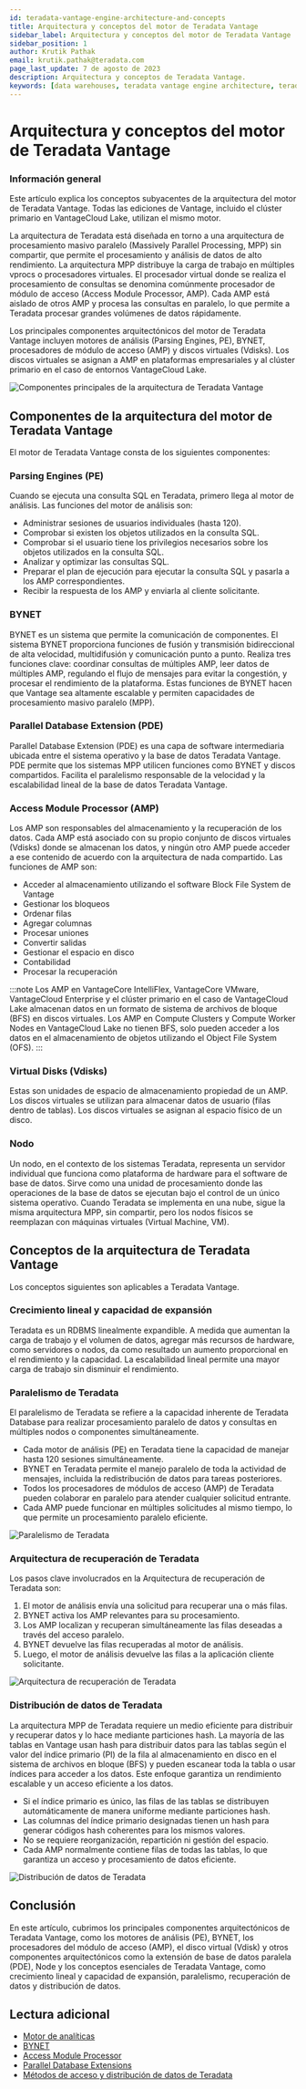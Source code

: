 ```yaml
---
id: teradata-vantage-engine-architecture-and-concepts
title: Arquitectura y conceptos del motor de Teradata Vantage
sidebar_label: Arquitectura y conceptos del motor de Teradata Vantage
sidebar_position: 1
author: Krutik Pathak
email: krutik.pathak@teradata.com
page_last_update: 7 de agosto de 2023
description: Arquitectura y conceptos de Teradata Vantage.
keywords: [data warehouses, teradata vantage engine architecture, teradata, vantage, Access Module Processors (AMP), Parsing Engines (PE), Massively Parallel Processing (MPP), Virtual Disk (Vdisks), BYNET]
---
```


# Arquitectura y conceptos del motor de Teradata Vantage

### Información general

Este artículo explica los conceptos subyacentes de la arquitectura del motor de Teradata Vantage. Todas las ediciones de Vantage, incluido el clúster primario en VantageCloud Lake, utilizan el mismo motor.  

La arquitectura de Teradata está diseñada en torno a una arquitectura de procesamiento masivo paralelo (Massively Parallel Processing, MPP) sin compartir, que permite el procesamiento y análisis de datos de alto rendimiento. La arquitectura MPP distribuye la carga de trabajo en múltiples vprocs o procesadores virtuales. El procesador virtual donde se realiza el procesamiento de consultas se denomina comúnmente procesador de módulo de acceso (Access Module Processor, AMP). Cada AMP está aislado de otros AMP y procesa las consultas en paralelo, lo que permite a Teradata procesar grandes volúmenes de datos rápidamente. 

Los principales componentes arquitectónicos del motor de Teradata Vantage incluyen motores de análisis (Parsing Engines, PE), BYNET, procesadores de módulo de acceso (AMP) y discos virtuales (Vdisks). Los discos virtuales se asignan a AMP en plataformas empresariales y al clúster primario en el caso de entornos VantageCloud Lake. 

![Componentes principales de la arquitectura de Teradata Vantage](./images/teradata-vantage-architecture-concepts/teradata_architecture_major_components.png)

## Componentes de la arquitectura del motor de Teradata Vantage
El motor de Teradata Vantage consta de los siguientes componentes:

### Parsing Engines (PE)
Cuando se ejecuta una consulta SQL en Teradata, primero llega al motor de análisis. Las funciones del motor de análisis son:

* Administrar sesiones de usuarios individuales (hasta 120). 
* Comprobar si existen los objetos utilizados en la consulta SQL.  
* Comprobar si el usuario tiene los privilegios necesarios sobre los objetos utilizados en la consulta SQL.  
* Analizar y optimizar las consultas SQL.  
* Preparar el plan de ejecución para ejecutar la consulta SQL y pasarla a los AMP correspondientes. 
* Recibir la respuesta de los AMP y enviarla al cliente solicitante. 


### BYNET 
BYNET es un sistema que permite la comunicación de componentes. El sistema BYNET proporciona funciones de fusión y transmisión bidireccional de alta velocidad, multidifusión y comunicación punto a punto. Realiza tres funciones clave: coordinar consultas de múltiples AMP, leer datos de múltiples AMP, regulando el flujo de mensajes para evitar la congestión, y procesar el rendimiento de la plataforma. Estas funciones de BYNET hacen que Vantage sea altamente escalable y permiten capacidades de procesamiento masivo paralelo (MPP).  

### Parallel Database Extension (PDE)
Parallel Database Extension (PDE) es una capa de software intermediaria ubicada entre el sistema operativo y la base de datos Teradata Vantage. PDE permite que los sistemas MPP utilicen funciones como BYNET y discos compartidos. Facilita el paralelismo responsable de la velocidad y la escalabilidad lineal de la base de datos Teradata Vantage.  

### Access Module Processor (AMP)
Los AMP son responsables del almacenamiento y la recuperación de los datos. Cada AMP está asociado con su propio conjunto de discos virtuales (Vdisks) donde se almacenan los datos, y ningún otro AMP puede acceder a ese contenido de acuerdo con la arquitectura de nada compartido. Las funciones de AMP son:

* Acceder al almacenamiento utilizando el software Block File System de Vantage  
* Gestionar los bloqueos 
* Ordenar filas 
* Agregar columnas 
* Procesar uniones 
* Convertir salidas 
* Gestionar el espacio en disco 
* Contabilidad 
* Procesar la recuperación 

:::note
Los AMP en VantageCore IntelliFlex, VantageCore VMware, VantageCloud Enterprise y el clúster primario en el caso de VantageCloud Lake almacenan datos en un formato de sistema de archivos de bloque (BFS) en discos virtuales. Los AMP en Compute Clusters y Compute Worker Nodes en VantageCloud Lake no tienen BFS, solo pueden acceder a los datos en el almacenamiento de objetos utilizando el Object File System (OFS). 
:::

### Virtual Disks (Vdisks)
Estas son unidades de espacio de almacenamiento propiedad de un AMP. Los discos virtuales se utilizan para almacenar datos de usuario (filas dentro de tablas). Los discos virtuales se asignan al espacio físico de un disco.

### Nodo
Un nodo, en el contexto de los sistemas Teradata, representa un servidor individual que funciona como plataforma de hardware para el software de base de datos. Sirve como una unidad de procesamiento donde las operaciones de la base de datos se ejecutan bajo el control de un único sistema operativo. Cuando Teradata se implementa en una nube, sigue la misma arquitectura MPP, sin compartir, pero los nodos físicos se reemplazan con máquinas virtuales (Virtual Machine, VM). 

## Conceptos de la arquitectura de Teradata Vantage
Los conceptos siguientes son aplicables a Teradata Vantage.

### Crecimiento lineal y capacidad de expansión 
Teradata es un RDBMS linealmente expandible. A medida que aumentan la carga de trabajo y el volumen de datos, agregar más recursos de hardware, como servidores o nodos, da como resultado un aumento proporcional en el rendimiento y la capacidad. La escalabilidad lineal permite una mayor carga de trabajo sin disminuir el rendimiento.  

### Paralelismo de Teradata 
El paralelismo de Teradata se refiere a la capacidad inherente de Teradata Database para realizar procesamiento paralelo de datos y consultas en múltiples nodos o componentes simultáneamente.

* Cada motor de análisis (PE) en Teradata tiene la capacidad de manejar hasta 120 sesiones simultáneamente.
* BYNET en Teradata permite el manejo paralelo de toda la actividad de mensajes, incluida la redistribución de datos para tareas posteriores. 
* Todos los procesadores de módulos de acceso (AMP) de Teradata pueden colaborar en paralelo para atender cualquier solicitud entrante. 
* Cada AMP puede funcionar en múltiples solicitudes al mismo tiempo, lo que permite un procesamiento paralelo eficiente.  

![Paralelismo de Teradata](./images/teradata-vantage-architecture-concepts/teradata_parallelism.png)


### Arquitectura de recuperación de Teradata
Los pasos clave involucrados en la Arquitectura de recuperación de Teradata son:

1. El motor de análisis envía una solicitud para recuperar una o más filas. 
2. BYNET activa los AMP relevantes para su procesamiento. 
3. Los AMP localizan y recuperan simultáneamente las filas deseadas a través del acceso paralelo. 
4. BYNET devuelve las filas recuperadas al motor de análisis. 
5. Luego, el motor de análisis devuelve las filas a la aplicación cliente solicitante. 

![Arquitectura de recuperación de Teradata](./images/teradata-vantage-architecture-concepts/teradata_retrieval_architecture.png)

### Distribución de datos de Teradata
La arquitectura MPP de Teradata requiere un medio eficiente para distribuir y recuperar datos y lo hace mediante particiones hash. La mayoría de las tablas en Vantage usan hash para distribuir datos para las tablas según el valor del índice primario (PI) de la fila al almacenamiento en disco en el sistema de archivos en bloque (BFS) y pueden escanear toda la tabla o usar índices para acceder a los datos. Este enfoque garantiza un rendimiento escalable y un acceso eficiente a los datos.

* Si el índice primario es único, las filas de las tablas se distribuyen automáticamente de manera uniforme mediante particiones hash. 
* Las columnas del índice primario designadas tienen un hash para generar códigos hash coherentes para los mismos valores. 
* No se requiere reorganización, repartición ni gestión del espacio. 
* Cada AMP normalmente contiene filas de todas las tablas, lo que garantiza un acceso y procesamiento de datos eficiente. 

![Distribución de datos de Teradata](./images/teradata-vantage-architecture-concepts/teradata_data_distribution.png)

## Conclusión 
En este artículo, cubrimos los principales componentes arquitectónicos de Teradata Vantage, como los motores de análisis (PE), BYNET, los procesadores del módulo de acceso (AMP), el disco virtual (Vdisk) y otros componentes arquitectónicos como la extensión de base de datos paralela (PDE), Node y los conceptos esenciales de Teradata Vantage, como crecimiento lineal y capacidad de expansión, paralelismo, recuperación de datos y distribución de datos.   

## Lectura adicional 
* [Motor de analíticas](https://docs.teradata.com/r/Enterprise_IntelliFlex_VMware/Database-Introduction/Vantage-Hardware-and-Software-Architecture/Virtual-Processors/Parsing-Engine)
* [BYNET](https://www.teradata.com/Blogs/What-Is-the-BYNET-and-Why-Is-It-Important-to-Vantage)
* [Access Module Processor](https://docs.teradata.com/r/Enterprise_IntelliFlex_VMware/Database-Introduction/Vantage-Hardware-and-Software-Architecture/Virtual-Processors/Access-Module-Processor)
* [Parallel Database Extensions](https://docs.teradata.com/r/Enterprise_IntelliFlex_VMware/Database-Introduction/Vantage-Hardware-and-Software-Architecture/Parallel-Database-Extensions)
* [Métodos de acceso y distribución de datos de Teradata](https://docs.teradata.com/r/Enterprise_IntelliFlex_VMware/Database-Introduction/Data-Distribution-and-Data-Access-Methods)